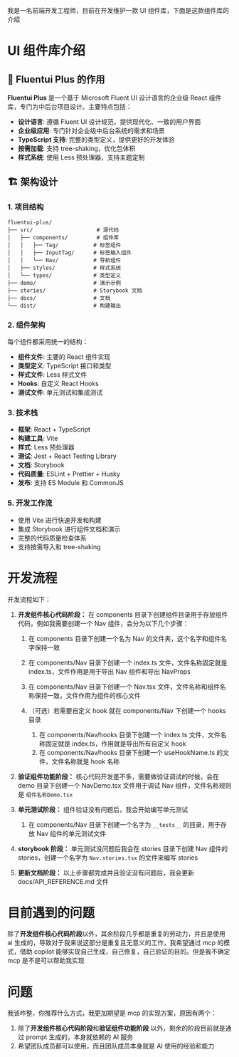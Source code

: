 我是一名前端开发工程师，目前在开发维护一款 UI 组件库，下面是这款组件库的介绍

# UI 组件库介绍

## 🎯 Fluentui Plus 的作用

**Fluentui Plus** 是一个基于 Microsoft Fluent UI 设计语言的企业级 React 组件库，专门为中后台项目设计。主要特点包括：

- **设计语言**: 遵循 Fluent UI 设计规范，提供现代化、一致的用户界面
- **企业级应用**: 专门针对企业级中后台系统的需求和场景
- **TypeScript 支持**: 完整的类型定义，提供更好的开发体验
- **按需加载**: 支持 tree-shaking，优化包体积
- **样式系统**: 使用 Less 预处理器，支持主题定制

## 🏗️ 架构设计

### 1. **项目结构**
```
fluentui-plus/
├── src/                    # 源代码
│   ├── components/         # 组件库
│   │   ├── Tag/           # 标签组件
│   │   ├── InputTag/      # 标签输入组件
│   │   └── Nav/           # 导航组件
│   ├── styles/            # 样式系统
│   └── types/             # 类型定义
├── demo/                  # 演示示例
├── stories/               # Storybook 文档
├── docs/                  # 文档
└── dist/                  # 构建输出
```

### 2. **组件架构**
每个组件都采用统一的结构：
- **组件文件**: 主要的 React 组件实现
- **类型定义**: TypeScript 接口和类型
- **样式文件**: Less 样式文件
- **Hooks**: 自定义 React Hooks
- **测试文件**: 单元测试和集成测试

### 3. **技术栈**
- **框架**: React + TypeScript
- **构建工具**: Vite
- **样式**: Less 预处理器
- **测试**: Jest + React Testing Library
- **文档**: Storybook
- **代码质量**: ESLint + Prettier + Husky
- **发布**: 支持 ES Module 和 CommonJS

### 5. **开发工作流**
- 使用 Vite 进行快速开发和构建
- 集成 Storybook 进行组件文档和演示
- 完整的代码质量检查体系
- 支持按需导入和 tree-shaking

# 开发流程

开发流程如下：

1. **开发组件核心代码阶段：** 在 components 目录下创建组件目录用于存放组件代码，例如我需要创建一个 Nav 组件，会分为以下几个步骤：

    1. 在 components 目录下创建一个名为 Nav 的文件夹，这个名字和组件名字保持一致
    1. 在 components/Nav 目录下创建一个 index.ts 文件，文件名称固定就是 index.ts，文件作用是用于导出 Nav 组件和导出 NavProps
    1. 在 components/Nav 目录下创建一个 Nav.tsx 文件，文件名称和组件名称保持一致，文件作用为组件的核心文件
    1. （可选）若需要自定义 hook 就在 components/Nav 下创建一个 hooks 目录

        1. 在 components/Nav/hooks 目录下创建一个 index.ts 文件，文件名称固定就是 index.ts，作用就是导出所有自定义 hook
        1. 在 components/Nav/hooks 目录下创建一个 useHookName.ts 的文件，文件名称就是 hook 名称

1. **验证组件功能阶段：** 核心代码开发差不多，需要做验证调试的时候，会在 demo 目录下创建一个 NavDemo.tsx 文件用于调试 Nav 组件，文件名称规则是 `组件名称Demo.tsx`
1. **单元测试阶段：** 组件验证没有问题后，我会开始编写单元测试

    1. 在 components/Nav 目录下创建一个名字为 `__tests__` 的目录，用于存放 Nav 组件的单元测试文件

1. **storybook 阶段：** 单元测试没问题后我会在 stories 目录下创建 Nav 组件的 stories，创建一个名字为 `Nav.stories.tsx` 的文件来编写 stories
1. **更新文档阶段：** 以上步骤都完成并且验证没有问题后，我会更新 docs/API_REFERENCE.md 文件

# 目前遇到的问题

除了**开发组件核心代码阶段**以外，其余阶段几乎都是重复的劳动力，并且是使用 ai 生成的，导致对于我来说这部分是重复且无意义的工作，我希望通过 mcp 的模式，借助 copilot 能够实现自己生成，自己修复，自己验证的目的。但是我不确定 mcp 是不是可以帮助我实现

# 问题

我该咋整，你推荐什么方式，我更加期望是 mcp 的实现方案，原因有两个：

1. 除了**开发组件核心代码阶段**和**验证组件功能阶段** 以外，剩余的阶段目前就是通过 prompt 生成的，本身就依赖的 AI 服务
1. 希望团队成员都可以使用，而且团队成员本身就是 AI 使用的经验和能力


    
